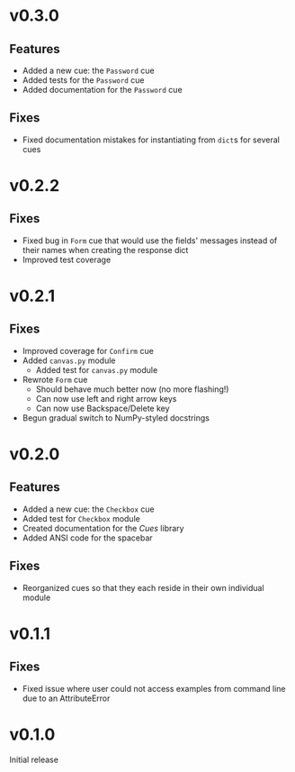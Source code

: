 # v0.3.0

## Features

* Added a new cue: the `Password` cue
* Added tests for the `Password` cue
* Added documentation for the `Password` cue

## Fixes

* Fixed documentation mistakes for instantiating from `dict`s for several cues

# v0.2.2

## Fixes

* Fixed bug in `Form` cue that would use the fields' messages instead of their names when creating the response dict
* Improved test coverage

# v0.2.1

## Fixes

* Improved coverage for `Confirm` cue
* Added `canvas.py` module
  * Added test for `canvas.py` module
* Rewrote `Form` cue
  * Should behave much better now (no more flashing!)
  * Can now use left and right arrow keys
  * Can now use Backspace/Delete key
* Begun gradual switch to NumPy-styled docstrings

# v0.2.0

## Features

* Added a new cue: the `Checkbox` cue
* Added test for `Checkbox` module
* Created documentation for the *Cues* library
* Added ANSI code for the spacebar

## Fixes

* Reorganized cues so that they each reside in their own individual module

# v0.1.1

## Fixes

* Fixed issue where user could not access examples from command line due to an AttributeError


# v0.1.0

Initial release